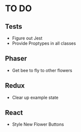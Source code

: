 # TO DO

## Tests

-   Figure out Jest
-   Provide Proptypes in all classes

## Phaser

-   Get bee to fly to other flowers

## Redux

-   Clear up example state

## React

-   Style New Flower Buttons

